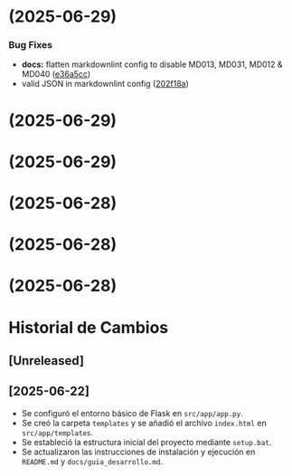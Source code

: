 # [](https://github.com/jespinozaGit/ProyectoMigracionSQL/compare/v0.2.0...v) (2025-06-29)


### Bug Fixes

* **docs:** flatten markdownlint config to disable MD013, MD031, MD012 & MD040 ([e36a5cc](https://github.com/jespinozaGit/ProyectoMigracionSQL/commit/e36a5cc5dfb8a92a6cb1d8da088b1e1f984fbfa2))
* valid JSON in markdownlint config ([202f18a](https://github.com/jespinozaGit/ProyectoMigracionSQL/commit/202f18a91c4f91fb220fa4c05f5e7827891894f2))



#  (2025-06-29)



#  (2025-06-29)



#  (2025-06-28)



# [](https://github.com/jespinozaGit/ProyectoMigracionSQL/compare/v0.1.0...v) (2025-06-28)



# [](https://github.com/jespinozaGit/ProyectoMigracionSQL/compare/v0.1.0...v) (2025-06-28)



# Historial de Cambios

## [Unreleased]

## [2025-06-22]
- Se configuró el entorno básico de Flask en `src/app/app.py`.
- Se creó la carpeta `templates` y se añadió el archivo `index.html` en `src/app/templates`.
- Se estableció la estructura inicial del proyecto mediante `setup.bat`.
- Se actualizaron las instrucciones de instalación y ejecución en `README.md` y `docs/guia_desarrollo.md`.
